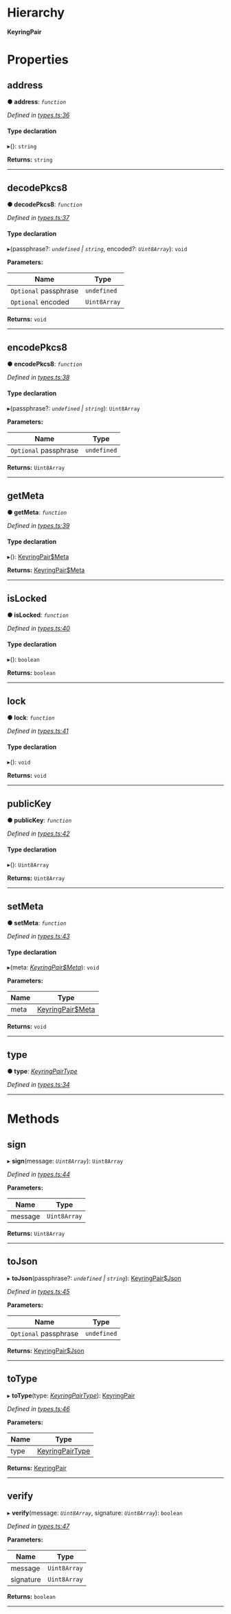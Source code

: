 

# Hierarchy

**KeyringPair**

# Properties

<a id="address"></a>

##  address

**● address**: *`function`*

*Defined in [types.ts:36](https://github.com/polkadot-js/common/blob/420f807/packages/keyring/src/types.ts#L36)*

#### Type declaration
▸(): `string`

**Returns:** `string`

___
<a id="decodepkcs8"></a>

##  decodePkcs8

**● decodePkcs8**: *`function`*

*Defined in [types.ts:37](https://github.com/polkadot-js/common/blob/420f807/packages/keyring/src/types.ts#L37)*

#### Type declaration
▸(passphrase?: *`undefined` | `string`*, encoded?: *`Uint8Array`*): `void`

**Parameters:**

| Name | Type |
| ------ | ------ |
| `Optional` passphrase | `undefined` | `string` |
| `Optional` encoded | `Uint8Array` |

**Returns:** `void`

___
<a id="encodepkcs8"></a>

##  encodePkcs8

**● encodePkcs8**: *`function`*

*Defined in [types.ts:38](https://github.com/polkadot-js/common/blob/420f807/packages/keyring/src/types.ts#L38)*

#### Type declaration
▸(passphrase?: *`undefined` | `string`*): `Uint8Array`

**Parameters:**

| Name | Type |
| ------ | ------ |
| `Optional` passphrase | `undefined` | `string` |

**Returns:** `Uint8Array`

___
<a id="getmeta"></a>

##  getMeta

**● getMeta**: *`function`*

*Defined in [types.ts:39](https://github.com/polkadot-js/common/blob/420f807/packages/keyring/src/types.ts#L39)*

#### Type declaration
▸(): [KeyringPair$Meta](../modules/_types_.md#keyringpair_meta)

**Returns:** [KeyringPair$Meta](../modules/_types_.md#keyringpair_meta)

___
<a id="islocked"></a>

##  isLocked

**● isLocked**: *`function`*

*Defined in [types.ts:40](https://github.com/polkadot-js/common/blob/420f807/packages/keyring/src/types.ts#L40)*

#### Type declaration
▸(): `boolean`

**Returns:** `boolean`

___
<a id="lock"></a>

##  lock

**● lock**: *`function`*

*Defined in [types.ts:41](https://github.com/polkadot-js/common/blob/420f807/packages/keyring/src/types.ts#L41)*

#### Type declaration
▸(): `void`

**Returns:** `void`

___
<a id="publickey"></a>

##  publicKey

**● publicKey**: *`function`*

*Defined in [types.ts:42](https://github.com/polkadot-js/common/blob/420f807/packages/keyring/src/types.ts#L42)*

#### Type declaration
▸(): `Uint8Array`

**Returns:** `Uint8Array`

___
<a id="setmeta"></a>

##  setMeta

**● setMeta**: *`function`*

*Defined in [types.ts:43](https://github.com/polkadot-js/common/blob/420f807/packages/keyring/src/types.ts#L43)*

#### Type declaration
▸(meta: *[KeyringPair$Meta](../modules/_types_.md#keyringpair_meta)*): `void`

**Parameters:**

| Name | Type |
| ------ | ------ |
| meta | [KeyringPair$Meta](../modules/_types_.md#keyringpair_meta) |

**Returns:** `void`

___
<a id="type"></a>

##  type

**● type**: *[KeyringPairType](../modules/_types_.md#keyringpairtype)*

*Defined in [types.ts:34](https://github.com/polkadot-js/common/blob/420f807/packages/keyring/src/types.ts#L34)*

___

# Methods

<a id="sign"></a>

##  sign

▸ **sign**(message: *`Uint8Array`*): `Uint8Array`

*Defined in [types.ts:44](https://github.com/polkadot-js/common/blob/420f807/packages/keyring/src/types.ts#L44)*

**Parameters:**

| Name | Type |
| ------ | ------ |
| message | `Uint8Array` |

**Returns:** `Uint8Array`

___
<a id="tojson"></a>

##  toJson

▸ **toJson**(passphrase?: *`undefined` | `string`*): [KeyringPair$Json](../modules/_types_.md#keyringpair_json)

*Defined in [types.ts:45](https://github.com/polkadot-js/common/blob/420f807/packages/keyring/src/types.ts#L45)*

**Parameters:**

| Name | Type |
| ------ | ------ |
| `Optional` passphrase | `undefined` | `string` |

**Returns:** [KeyringPair$Json](../modules/_types_.md#keyringpair_json)

___
<a id="totype"></a>

##  toType

▸ **toType**(type: *[KeyringPairType](../modules/_types_.md#keyringpairtype)*): [KeyringPair](_types_.keyringpair.md)

*Defined in [types.ts:46](https://github.com/polkadot-js/common/blob/420f807/packages/keyring/src/types.ts#L46)*

**Parameters:**

| Name | Type |
| ------ | ------ |
| type | [KeyringPairType](../modules/_types_.md#keyringpairtype) |

**Returns:** [KeyringPair](_types_.keyringpair.md)

___
<a id="verify"></a>

##  verify

▸ **verify**(message: *`Uint8Array`*, signature: *`Uint8Array`*): `boolean`

*Defined in [types.ts:47](https://github.com/polkadot-js/common/blob/420f807/packages/keyring/src/types.ts#L47)*

**Parameters:**

| Name | Type |
| ------ | ------ |
| message | `Uint8Array` |
| signature | `Uint8Array` |

**Returns:** `boolean`

___

